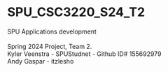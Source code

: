 # SPU_CSC3220_S24_T2
SPU Applications development\
\
Spring 2024 Project, Team 2.\
Kyler Veenstra - SPUStudnet - Github ID# 155692979\
Andy Gaspar - itzlesho
